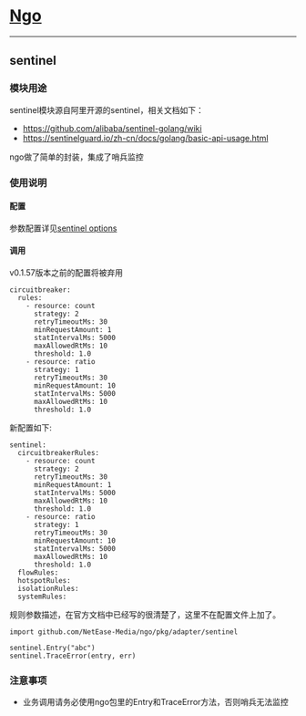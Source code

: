 # [Ngo](https://github.com/NetEase-Media/ngo)

---
## sentinel
### 模块用途
sentinel模块源自阿里开源的sentinel，相关文档如下：
- https://github.com/alibaba/sentinel-golang/wiki
- https://sentinelguard.io/zh-cn/docs/golang/basic-api-usage.html

ngo做了简单的封装，集成了哨兵监控

### 使用说明
#### 配置
参数配置详见[sentinel options](config.md#sentinel-配置)

#### 调用

v0.1.57版本之前的配置将被弃用
```
circuitbreaker:
  rules:
    - resource: count
      strategy: 2
      retryTimeoutMs: 30
      minRequestAmount: 1
      statIntervalMs: 5000
      maxAllowedRtMs: 10
      threshold: 1.0
    - resource: ratio
      strategy: 1
      retryTimeoutMs: 30
      minRequestAmount: 10
      statIntervalMs: 5000
      maxAllowedRtMs: 10
      threshold: 1.0
```
新配置如下:
```
sentinel:
  circuitbreakerRules:
    - resource: count
      strategy: 2
      retryTimeoutMs: 30
      minRequestAmount: 1
      statIntervalMs: 5000
      maxAllowedRtMs: 10
      threshold: 1.0
    - resource: ratio
      strategy: 1
      retryTimeoutMs: 30
      minRequestAmount: 10
      statIntervalMs: 5000
      maxAllowedRtMs: 10
      threshold: 1.0
  flowRules:
  hotspotRules:
  isolationRules:
  systemRules:
```
规则参数描述，在官方文档中已经写的很清楚了，这里不在配置文件上加了。

```
import github.com/NetEase-Media/ngo/pkg/adapter/sentinel

sentinel.Entry("abc")
sentinel.TraceError(entry, err)

```

### 注意事项
- 业务调用请务必使用ngo包里的Entry和TraceError方法，否则哨兵无法监控